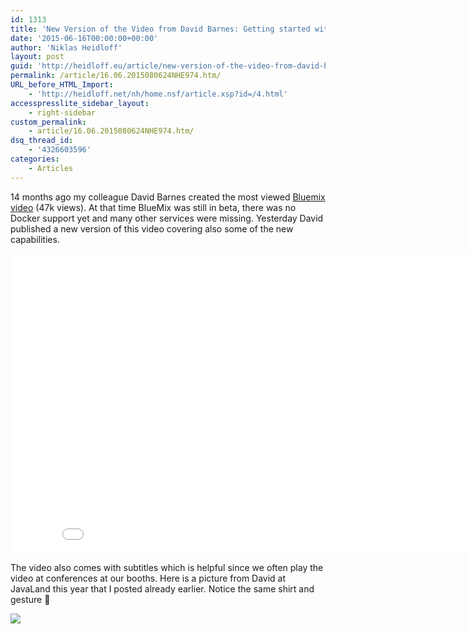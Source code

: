 ```yaml
---
id: 1313
title: 'New Version of the Video from David Barnes: Getting started with IBM Bluemix'
date: '2015-06-16T00:00:00+00:00'
author: 'Niklas Heidloff'
layout: post
guid: 'http://heidloff.eu/article/new-version-of-the-video-from-david-barnes-getting-started-with-ibm-bluemix/'
permalink: /article/16.06.2015080624NHE974.htm/
URL_before_HTML_Import:
    - 'http://heidloff.net/nh/home.nsf/article.xsp?id=/4.html'
accesspresslite_sidebar_layout:
    - right-sidebar
custom_permalink:
    - article/16.06.2015080624NHE974.htm/
dsq_thread_id:
    - '4326603596'
categories:
    - Articles
---
```


14 months ago my colleague David Barnes created the most viewed [Bluemix video](https://www.youtube.com/watch?v=ZR_jDitw0Sc) (47k views). At that time BlueMix was still in beta, there was no Docker support yet and many other services were missing. Yesterday David published a new version of this video covering also some of the new capabilities.

<iframe allowfullscreen="" frameborder="0" height="480" src="//www.youtube.com/embed/MtBdbaCQV8A" width="853"></iframe>

The video also comes with subtitles which is helpful since we often play the video at conferences at our booths. Here is a picture from David at JavaLand this year that I posted already earlier. Notice the same shirt and gesture 🙂

![](http://heidloff.net/nh/home.nsf/dx/javaland3.jpg/$file/javaland3.jpg)